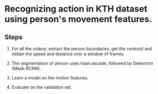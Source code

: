 # Recognizing action in KTH dataset using person's movement features.
## Steps

1. For all the videos, extract the person boundaries, get the centroid and obtain the speed and distance over a window of frames. 

2. The segmentation of person uses haarcascade, followed by Detectron (Mask-RCNN).

3. Learn a model on the motion features. 

4. Evaluate on the validation set.
